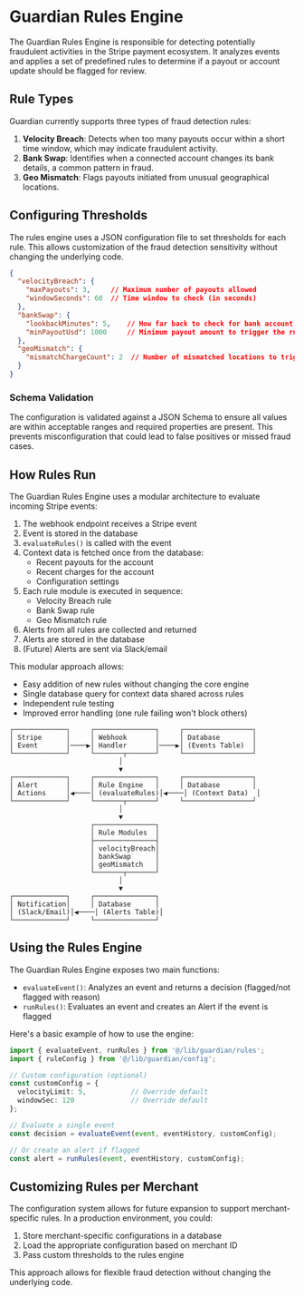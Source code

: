 # Guardian Rules Engine

The Guardian Rules Engine is responsible for detecting potentially fraudulent activities in the Stripe payment ecosystem. It analyzes events and applies a set of predefined rules to determine if a payout or account update should be flagged for review.

## Rule Types

Guardian currently supports three types of fraud detection rules:

1. **Velocity Breach**: Detects when too many payouts occur within a short time window, which may indicate fraudulent activity.
2. **Bank Swap**: Identifies when a connected account changes its bank details, a common pattern in fraud.
3. **Geo Mismatch**: Flags payouts initiated from unusual geographical locations.

## Configuring Thresholds

The rules engine uses a JSON configuration file to set thresholds for each rule. This allows customization of the fraud detection sensitivity without changing the underlying code.

```json
{
  "velocityBreach": {
    "maxPayouts": 3,     // Maximum number of payouts allowed
    "windowSeconds": 60  // Time window to check (in seconds)
  },
  "bankSwap": {
    "lookbackMinutes": 5,    // How far back to check for bank account changes
    "minPayoutUsd": 1000     // Minimum payout amount to trigger the rule
  },
  "geoMismatch": {
    "mismatchChargeCount": 2  // Number of mismatched locations to trigger
  }
}
```

### Schema Validation

The configuration is validated against a JSON Schema to ensure all values are within acceptable ranges and required properties are present. This prevents misconfiguration that could lead to false positives or missed fraud cases.

## How Rules Run

The Guardian Rules Engine uses a modular architecture to evaluate incoming Stripe events:

1. The webhook endpoint receives a Stripe event
2. Event is stored in the database
3. `evaluateRules()` is called with the event
4. Context data is fetched once from the database:
   - Recent payouts for the account
   - Recent charges for the account
   - Configuration settings
5. Each rule module is executed in sequence:
   - Velocity Breach rule
   - Bank Swap rule
   - Geo Mismatch rule
6. Alerts from all rules are collected and returned
7. Alerts are stored in the database
8. (Future) Alerts are sent via Slack/email

This modular approach allows:
- Easy addition of new rules without changing the core engine
- Single database query for context data shared across rules
- Independent rule testing
- Improved error handling (one rule failing won't block others)

```
┌─────────────┐     ┌───────────────┐     ┌─────────────────┐
│ Stripe      │     │ Webhook       │     │ Database        │
│ Event       │────▶│ Handler       │────▶│ (Events Table)  │
└─────────────┘     └───────┬───────┘     └─────────────────┘
                           │
                           ▼
┌─────────────┐     ┌───────────────┐     ┌─────────────────┐
│ Alert       │     │ Rule Engine   │     │ Database        │
│ Actions     │◀────│ (evaluateRules)│◀────│ (Context Data)  │
└─────────────┘     └───────┬───────┘     └─────────────────┘
                           │
                           ▼
                    ┌───────────────┐
                    │ Rule Modules  │
                    ├───────────────┤
                    │ velocityBreach│
                    │ bankSwap      │
                    │ geoMismatch   │
                    └───────┬───────┘
                           │
                           ▼
┌─────────────┐     ┌───────────────┐
│ Notification│     │ Database      │
│ (Slack/Email)│◀────│ (Alerts Table)│
└─────────────┘     └───────────────┘
```

## Using the Rules Engine

The Guardian Rules Engine exposes two main functions:

- `evaluateEvent()`: Analyzes an event and returns a decision (flagged/not flagged with reason)
- `runRules()`: Evaluates an event and creates an Alert if the event is flagged

Here's a basic example of how to use the engine:

```typescript
import { evaluateEvent, runRules } from '@/lib/guardian/rules';
import { ruleConfig } from '@/lib/guardian/config';

// Custom configuration (optional)
const customConfig = {
  velocityLimit: 5,           // Override default
  windowSec: 120              // Override default
};

// Evaluate a single event
const decision = evaluateEvent(event, eventHistory, customConfig);

// Or create an alert if flagged
const alert = runRules(event, eventHistory, customConfig);
```

## Customizing Rules per Merchant

The configuration system allows for future expansion to support merchant-specific rules. In a production environment, you could:

1. Store merchant-specific configurations in a database
2. Load the appropriate configuration based on merchant ID
3. Pass custom thresholds to the rules engine

This approach allows for flexible fraud detection without changing the underlying code. 